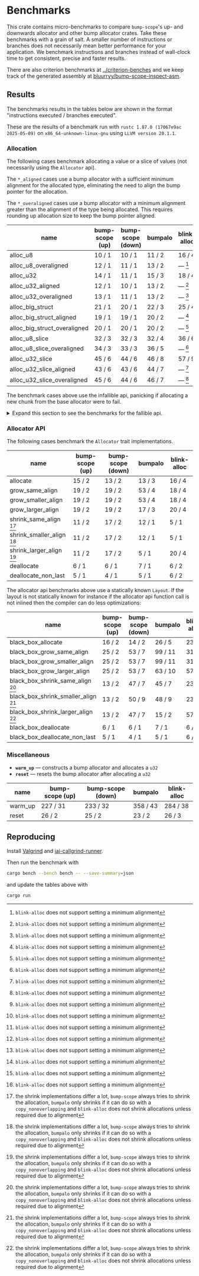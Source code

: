 # Benchmarks

This crate contains micro-benchmarks to compare `bump-scope`'s up- and downwards allocator and other bump allocator crates. Take these benchmarks with a grain of salt. A smaller number of instructions or branches does not necessarily mean better performance for your application. We benchmark instructions and branches instead of wall-clock time to get consistent, precise and faster results.

There are also criterion benchmarks at [../criterion-benches](../criterion-benches) and we keep track of the generated assembly at [bluurryy/bump-scope-inspect-asm](https://github.com/bluurryy/bump-scope-inspect-asm).

## Results

The benchmarks results in the tables below are shown in the format "instructions executed / branches executed".

These are the results of a benchmark run with <!-- version start -->`rustc 1.87.0 (17067e9ac 2025-05-09)` on `x86_64-unknown-linux-gnu` using `LLVM version 20.1.1`<!-- version end -->.

### Allocation

The following cases benchmark allocating a value or a slice of values (not necessarily using the `Allocator` api).

The `*_aligned` cases use a bump allocator with a sufficient minimum alignment for the allocated type, eliminating the need to align the bump pointer for the allocation.

The `*_overaligned` cases use a bump allocator with a minimum alignment greater than the alignment of the type being allocated. This requires rounding up allocation size to keep the bump pointer aligned.

<!-- alloc table start -->

| name                         | bump-scope (up) | bump-scope (down) | bumpalo | blink-alloc |
|------------------------------|-----------------|-------------------|---------|-------------|
| alloc_u8                     | 10 / 1          | 10 / 1            | 11 / 2  | 16 / 4      |
| alloc_u8_overaligned         | 12 / 1          | 11 / 1            | 13 / 2  | — [^1]      |
| alloc_u32                    | 14 / 1          | 11 / 1            | 15 / 3  | 18 / 4      |
| alloc_u32_aligned            | 12 / 1          | 10 / 1            | 13 / 2  | — [^1]      |
| alloc_u32_overaligned        | 13 / 1          | 11 / 1            | 13 / 2  | — [^1]      |
| alloc_big_struct             | 21 / 1          | 20 / 1            | 22 / 3  | 25 / 4      |
| alloc_big_struct_aligned     | 19 / 1          | 19 / 1            | 20 / 2  | — [^1]      |
| alloc_big_struct_overaligned | 20 / 1          | 20 / 1            | 20 / 2  | — [^1]      |
| alloc_u8_slice               | 32 / 3          | 32 / 3            | 32 / 4  | 36 / 6      |
| alloc_u8_slice_overaligned   | 34 / 3          | 33 / 3            | 36 / 5  | — [^1]      |
| alloc_u32_slice              | 45 / 6          | 44 / 6            | 46 / 8  | 57 / 9      |
| alloc_u32_slice_aligned      | 43 / 6          | 43 / 6            | 44 / 7  | — [^1]      |
| alloc_u32_slice_overaligned  | 45 / 6          | 44 / 6            | 46 / 7  | — [^1]      |

<!-- alloc table end -->

The benchmark cases above use the infallible api, panicking if allocating a new chunk from the base allocator were to fail.

<details>
<summary>Expand this section to see the benchmarks for the fallible api.</summary>

<!-- try alloc table start -->

| name                             | bump-scope (up) | bump-scope (down) | bumpalo | blink-alloc |
|----------------------------------|-----------------|-------------------|---------|-------------|
| try_alloc_u8                     | 10 / 1          | 10 / 1            | 11 / 2  | 16 / 4      |
| try_alloc_u8_overaligned         | 12 / 1          | 11 / 1            | 13 / 2  | — [^1]      |
| try_alloc_u32                    | 14 / 1          | 11 / 1            | 15 / 3  | 18 / 4      |
| try_alloc_u32_aligned            | 12 / 1          | 10 / 1            | 13 / 2  | — [^1]      |
| try_alloc_u32_overaligned        | 13 / 1          | 11 / 1            | 13 / 2  | — [^1]      |
| try_alloc_big_struct             | 21 / 1          | 20 / 1            | 22 / 3  | 25 / 4      |
| try_alloc_big_struct_aligned     | 19 / 1          | 19 / 1            | 20 / 2  | — [^1]      |
| try_alloc_big_struct_overaligned | 20 / 1          | 20 / 1            | 20 / 2  | — [^1]      |
| try_alloc_u8_slice               | 32 / 3          | 33 / 4            | 33 / 4  | 36 / 6      |
| try_alloc_u8_slice_overaligned   | 34 / 3          | 34 / 4            | 37 / 5  | — [^1]      |
| try_alloc_u32_slice              | 47 / 7          | 45 / 7            | 46 / 8  | 53 / 9      |
| try_alloc_u32_slice_aligned      | 43 / 6          | 44 / 7            | 44 / 7  | — [^1]      |
| try_alloc_u32_slice_overaligned  | 45 / 6          | 45 / 7            | 46 / 7  | — [^1]      |

<!-- try alloc table end -->

</details>

### Allocator API

The following cases benchmark the `Allocator` trait implementations. 

<!-- allocator_api table start -->

| name                      | bump-scope (up) | bump-scope (down) | bumpalo | blink-alloc |
|---------------------------|-----------------|-------------------|---------|-------------|
| allocate                  | 15 / 2          | 13 / 2            | 13 / 3  | 16 / 4      |
| grow_same_align           | 19 / 2          | 19 / 2            | 53 / 4  | 18 / 4      |
| grow_smaller_align        | 19 / 2          | 19 / 2            | 53 / 4  | 18 / 4      |
| grow_larger_align         | 19 / 2          | 19 / 2            | 17 / 3  | 20 / 4      |
| shrink_same_align [^2]    | 11 / 2          | 17 / 2            | 12 / 1  | 5 / 1       |
| shrink_smaller_align [^2] | 11 / 2          | 17 / 2            | 12 / 1  | 5 / 1       |
| shrink_larger_align [^2]  | 11 / 2          | 17 / 2            | 5 / 1   | 20 / 4      |
| deallocate                | 6 / 1           | 6 / 1             | 7 / 1   | 6 / 2       |
| deallocate_non_last       | 5 / 1           | 4 / 1             | 5 / 1   | 6 / 2       |

<!-- allocator_api table end -->

The allocator api benchmarks above use a statically known `Layout`. If the layout is not statically known for instance if the
allocator api function call is not inlined then the compiler can do less optimizations:

<!-- black_box_allocator_api table start -->

| name                                | bump-scope (up) | bump-scope (down) | bumpalo | blink-alloc |
|-------------------------------------|-----------------|-------------------|---------|-------------|
| black_box_allocate                  | 16 / 2          | 14 / 2            | 26 / 5  | 23 / 4      |
| black_box_grow_same_align           | 25 / 2          | 53 / 7            | 99 / 11 | 31 / 6      |
| black_box_grow_smaller_align        | 25 / 2          | 53 / 7            | 99 / 11 | 31 / 6      |
| black_box_grow_larger_align         | 25 / 2          | 53 / 7            | 63 / 10 | 57 / 9      |
| black_box_shrink_same_align [^2]    | 13 / 2          | 47 / 7            | 45 / 7  | 23 / 3      |
| black_box_shrink_smaller_align [^2] | 13 / 2          | 50 / 9            | 48 / 9  | 23 / 3      |
| black_box_shrink_larger_align [^2]  | 13 / 2          | 47 / 7            | 15 / 2  | 57 / 9      |
| black_box_deallocate                | 6 / 1           | 6 / 1             | 7 / 1   | 6 / 2       |
| black_box_deallocate_non_last       | 5 / 1           | 4 / 1             | 5 / 1   | 6 / 2       |

<!-- black_box_allocator_api table end -->

### Miscellaneous

- **`warm_up`** —  constructs a bump allocator and allocates a `u32`
- **`reset`** —  resets the bump allocator after allocating a `u32`

<!-- misc table start -->

| name    | bump-scope (up) | bump-scope (down) | bumpalo  | blink-alloc |
|---------|-----------------|-------------------|----------|-------------|
| warm_up | 227 / 31        | 233 / 32          | 358 / 43 | 284 / 38    |
| reset   | 26 / 2          | 25 / 2            | 23 / 2   | 26 / 3      |

<!-- misc table end -->

[^1]: `blink-alloc` does not support setting a minimum alignment
[^2]: the shrink implementations differ a lot, `bump-scope` always tries to shrink the allocation, `bumpalo` only shrinks if it can do so with a `copy_nonoverlapping` and `blink-alloc` does not shrink allocations unless required due to alignment

## Reproducing

Install [Valgrind](https://iai-callgrind.github.io/iai-callgrind/latest/html/installation/prerequisites.html) and [iai-callgrind-runner](https://iai-callgrind.github.io/iai-callgrind/latest/html/installation/iai_callgrind.html).

Then run the benchmark with
```bash
cargo bench --bench bench -- --save-summary=json
```
and update the tables above with
```bash
cargo run
```